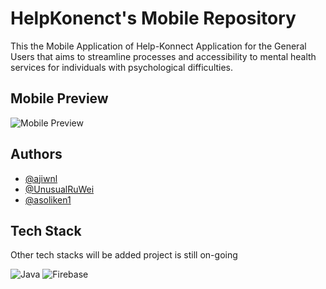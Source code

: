# HelpKonenct's Mobile Repository

This the Mobile Application of Help-Konnect Application for the General Users that aims to streamline processes and accessibility to mental health services for individuals with psychological difficulties.

## Mobile Preview

![Mobile Preview](https://i.ibb.co/Hq3jhs0/HK-mobile-preview.jpg)
## Authors

- [@ajiwnl](https://www.github.com/ajiwnl)
- [@UnusualRuWei](https://www.github.com/UnusualRuWei)
- [@asoliken1](https://www.github.com/soliken1)

## Tech Stack 
Other tech stacks will be added project is still on-going

![Java](https://img.shields.io/badge/java-%23ED8B00.svg?style=for-the-badge&logo=openjdk&logoColor=white) ![Firebase](https://img.shields.io/badge/firebase-%23039BE5.svg?style=for-the-badge&logo=firebase)

###
